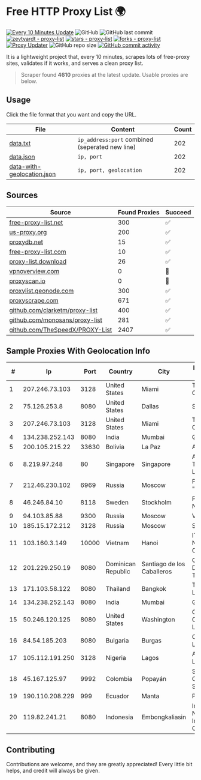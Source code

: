 
# Free HTTP Proxy List 🌍

[![Every 10 Minutes Update](https://github.com/mertguvencli/http-proxy-list/actions/workflows/main.yml/badge.svg?branch=main)](https://github.com/mertguvencli/http-proxy-list/actions/workflows/main.yml)
![GitHub](https://img.shields.io/github/license/mertguvencli/http-proxy-list)
![GitHub last commit](https://img.shields.io/github/last-commit/mertguvencli/http-proxy-list)
[![zevtyardt - proxy-list](https://img.shields.io/static/v1?label=zevtyardt&message=proxy-list&color=blue&logo=github)](https://github.com/zevtyardt/proxy-list "Go to GitHub repo")
[![stars - proxy-list](https://img.shields.io/github/stars/zevtyardt/proxy-list?style=social)](https://github.com/zevtyardt/proxy-list)
[![forks - proxy-list](https://img.shields.io/github/forks/zevtyardt/proxy-list?style=social)](https://github.com/zevtyardt/proxy-list)
[![Proxy Updater](https://github.com/zevtyardt/proxy-list/workflows/Proxy%20Updater/badge.svg)](https://github.com/zevtyardt/proxy-list/actions?query=workflow:"Proxy+Updater")
![GitHub repo size](https://img.shields.io/github/repo-size/zevtyardt/proxy-list)
[![GitHub commit activity](https://img.shields.io/github/commit-activity/m/zevtyardt/proxy-list?logo=commits)](https://github.com/zevtyardt/proxy-list/commits/main)

It is a lightweight project that, every 10 minutes, scrapes lots of free-proxy sites, validates if it works, and serves a clean proxy list.

> Scraper found **4610** proxies at the latest update. Usable proxies are below.

## Usage

Click the file format that you want and copy the URL.

|File|Content|Count|
|----|-------|-----|
|[data.txt](https://raw.githubusercontent.com/mertguvencli/http-proxy-list/main/proxy-list/data.txt)|`ip_address:port` combined (seperated new line)|202|
|[data.json](https://raw.githubusercontent.com/mertguvencli/http-proxy-list/main/proxy-list/data.json)|`ip, port`|202|
|[data-with-geolocation.json](https://raw.githubusercontent.com/mertguvencli/http-proxy-list/main/proxy-list/data-with-geolocation.json)|`ip, port, geolocation`|202|

## Sources

|Source|Found Proxies|Succeed|
|------|-------------|-------|
|[free-proxy-list.net](https://free-proxy-list.net)|300|✅|
|[us-proxy.org](https://www.us-proxy.org)|200|✅|
|[proxydb.net](http://proxydb.net)|15|✅|
|[free-proxy-list.com](https://free-proxy-list.com/?page=&port=&type%5B%5D=http&type%5B%5D=https&up_time=0&search=Search)|10|✅|
|[proxy-list.download](https://www.proxy-list.download/HTTP)|26|✅|
|[vpnoverview.com](https://vpnoverview.com/privacy/anonymous-browsing/free-proxy-servers)|0|🚫|
|[proxyscan.io](https://www.proxyscan.io)|0|🚫|
|[proxylist.geonode.com](https://proxylist.geonode.com/api/proxy-list?limit=300&page=1&sort_by=lastChecked&sort_type=desc&protocols=http,https)|300|✅|
|[proxyscrape.com](https://api.proxyscrape.com/v2/?request=displayproxies&protocol=http&timeout=10000&country=all&ssl=all&anonymity=all)|671|✅|
|[github.com/clarketm/proxy-list](https://raw.githubusercontent.com/clarketm/proxy-list/master/proxy-list-raw.txt)|400|✅|
|[github.com/monosans/proxy-list](https://raw.githubusercontent.com/monosans/proxy-list/main/proxies/http.txt)|281|✅|
|[github.com/TheSpeedX/PROXY-List](https://raw.githubusercontent.com/TheSpeedX/PROXY-List/master/http.txt)|2407|✅|


## Sample Proxies With Geolocation Info

|#|Ip|Port|Country|City|Internet Service Provider|
|-|--|----|-------|----|-------------------------|
|1|207.246.73.103|3128|United States|Miami|The Constant Company|
|2|75.126.253.8|8080|United States|Dallas|SoftLayer|
|3|207.246.73.103|3128|United States|Miami|The Constant Company|
|4|134.238.252.143|8080|India|Mumbai|Google LLC|
|5|200.105.215.22|33630|Bolivia|La Paz|AXS Bolivia S. A.|
|6|8.219.97.248|80|Singapore|Singapore|Alibaba (US) Technology Co., Ltd.|
|7|212.46.230.102|6969|Russia|Moscow|PJSC "Vimpelcom"|
|8|46.246.84.10|8118|Sweden|Stockholm|Portlane Network|
|9|94.103.85.88|9300|Russia|Moscow|VDSINA|
|10|185.15.172.212|3128|Russia|Moscow|SafeData LLC|
|11|103.160.3.149|10000|Vietnam|Hanoi|ITEXPERT Viet Nam Joint Stock Company|
|12|201.229.250.19|8080|Dominican Republic|Santiago de los Caballeros|Compañía Dominicana de Teléfonos S. A.|
|13|171.103.58.122|8080|Thailand|Bangkok|True Internet Co., Ltd.|
|14|134.238.252.143|8080|India|Mumbai|Google LLC|
|15|50.246.120.125|8080|United States|Washington|Comcast Cable Communications, LLC|
|16|84.54.185.203|8080|Bulgaria|Burgas|ComNet Bulgaria Ltd|
|17|105.112.191.250|3128|Nigeria|Lagos|Airtel Networks Limited|
|18|45.167.125.97|9992|Colombia|Popayán|Sepcom Comunicaciones SAS|
|19|190.110.208.229|999|Ecuador|Manta|Puntonet S.A|
|20|119.82.241.21|8080|Indonesia|Embongkaliasin|Indonesia Network Information Center|



## Contributing

Contributions are welcome, and they are greatly appreciated! Every
little bit helps, and credit will always be given.

